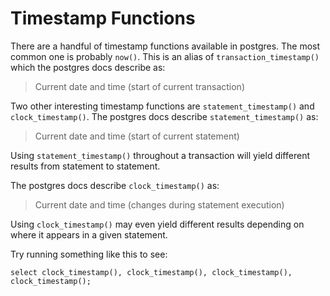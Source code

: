 # Timestamp Functions

There are a handful of timestamp functions available in postgres. The most
common one is probably `now()`. This is an alias of
`transaction_timestamp()` which the postgres docs describe as:

> Current date and time (start of current transaction)

Two other interesting timestamp functions are `statement_timestamp()` and
`clock_timestamp()`. The postgres docs describe `statement_timestamp()` as:

> Current date and time (start of current statement)

Using `statement_timestamp()` throughout a transaction will yield different
results from statement to statement.

The postgres docs describe `clock_timestamp()` as:

> Current date and time (changes during statement execution)

Using `clock_timestamp()` may even yield different results depending on
where it appears in a given statement.

Try running something like this to see:

```postgresql
select clock_timestamp(), clock_timestamp(), clock_timestamp(), clock_timestamp();
```
